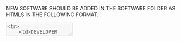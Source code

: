 NEW SOFTWARE SHOULD BE ADDED IN THE SOFTWARE FOLDER AS HTMLS IN THE FOLLOWING FORMAT.
<textarea disabled>
<tr>
	<td>DEVELOPER NAME</td> <!--Developer-->
	<td>PRODUCT NAME</td> <!--Product-->
	<td>PRODUCT TYPE (SEE LIST)</td> <!--Product Type-->
	<td>ANALYSIS AND DESIGN COMPONENTS LIST<!--Components-->
	<td>FEATURES (SEE LIST)</td> <!--Design Type-->
	<td>YES OR NO ONLY</td> <!--Certified by Qualified Engineer-->
	<td>YES OR NO ONLY</td> <!--ISO 9001 Compliant-->
	<td><a target="_blank" href="https://www.WEBSITE HERE">link</a></td> <!--Link to Guidance-->
	<td>YES OR NO ONLY</td> <!--Concrete-->	
	<td>YES OR NO ONLY</td> <!--Masonry-->
	<td>YES OR NO ONLY</td> <!--Steel-->
	<td>YES OR NO ONLY</td> <!--Timber-->
	<td>YES OR NO ONLY</td> <!--Polymers-->
	<td>YES OR NO ONLY</td> <!--Composites-->
	<td>YES OR NO ONLY</td> <!--Custom Sections-->
	<td>YES OR NO ONLY</td> <!--Custom Profiles-->
	<td>YES OR NO ONLY</td> <!--Eurocodes-->
	<td>YES OR NO ONLY</td> <!--UK National Annex-->
	<td>LIST OF NATIONAL ANNEXES</td> <!--Other National Annexes-->
	<td>YES OR NO ONLY</td> <!--British Standards-->
	<td>LIST OF OTHER DESIGN CODES</td> <!--Other Codes-->
	<td>FULL OR PARTIAL ONLY FOR AUTOMATED DESIGN, - FOR ANYTHING ELSE</td> <!--Level of Structural Checks-->
	<td>YES OR NO ONLY</td> <!--Python-->
	<td>YES OR NO ONLY</td> <!--C#-->
	<td>YES OR NO ONLY</td> <!--Grasshopper-->
	<td>LIST ANY OTHER SOFTWARE OR LANGUAGE</td> <!--Other-->
	<td>LIST OPERATING SYSTEMS</td> <!--Operating System-->
	<td>(FOR STANDALONE)</td> <!--Processors-->
	<td>(RECOMMENDED)</td> <!--Memory (RAM)-->
	<td>(RECOMMENDED)</td> <!--Storage Requirements-->
	<td>No</td> <!--Internet Access Required-->
	<td><a target="_blank" href="https://www.WEBSITE HERE">link</a></td><!--Link to Full Specs-->
	<td>(SEE LIST)</td> <!--Primary Software-->
	<td>ANY SOFTWARE REQUIRED FOR PLUGINS, SPREADSHEETS, OR WEBSITES</td> <!--Secondary Software-->
</tr>	
</textarea>
